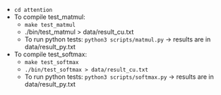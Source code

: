 - `cd attention`
- To compile test_matmul:
    - `make test_matmul`
    - ./bin/test_matmul > data/result_cu.txt
    - To run python tests: `python3 scripts/matmul.py` -> results are in data/result_py.txt
- To compile test_softmax:
    - `make test_softmax`
    - `./bin/test_softmax > data/result_cu.txt`
    - To run python tests: `python3 scripts/softmax.py` -> results are in data/result_py.txt